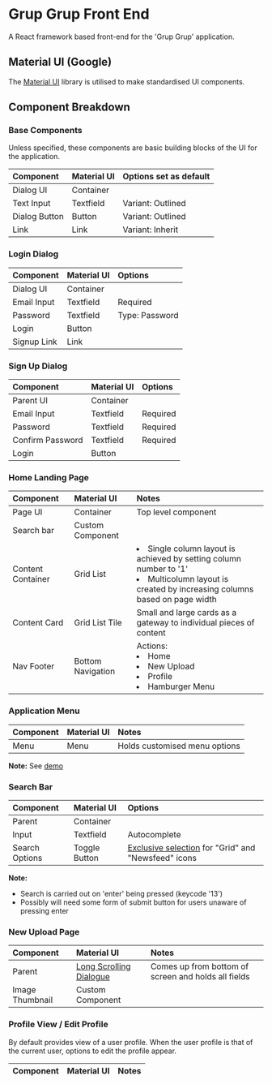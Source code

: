 # Grup Grup Front End

A React framework based front-end for the 'Grup Grup' application.

## Material UI (Google)

The [Material UI](https://material-ui.com/) library is utilised to make standardised UI components.

## Component Breakdown

### Base Components

Unless specified, these components are basic building blocks of the UI for the application.

| Component     | Material UI | Options set as default |
| :------------ | :---------- | :--------------------- |
| Dialog UI     | Container   |                        |
| Text Input    | Textfield   | Variant: Outlined      |
| Dialog Button | Button      | Variant: Outlined      |
| Link          | Link        | Variant: Inherit       |

### Login Dialog

| Component   | Material UI | Options        |
| :---------- | :---------- | :------------- |
| Dialog UI   | Container   |                |
| Email Input | Textfield   | Required       |
| Password    | Textfield   | Type: Password |
| Login       | Button      |                |
| Signup Link | Link        |                |

### Sign Up Dialog

| Component        | Material UI | Options  |
| :--------------- | :---------- | :------- |
| Parent UI        | Container   |          |
| Email Input      | Textfield   | Required |
| Password         | Textfield   | Required |
| Confirm Password | Textfield   | Required |
| Login            | Button      |          |

### Home Landing Page

| Component         | Material UI       | Notes                                                                                                                                             |
| :---------------- | :---------------- | :------------------------------------------------------------------------------------------------------------------------------------------------ |
| Page UI           | Container         | Top level component                                                                                                                               |
| Search bar        | Custom Component  |                                                                                                                                                   |
| Content Container | Grid List         | <li>Single column layout is achieved by setting column number to '1' <li> Multicolumn layout is created by increasing columns based on page width |
| Content Card      | Grid List Tile    | Small and large cards as a gateway to individual pieces of content                                                                                |
| Nav Footer        | Bottom Navigation | Actions: <li> Home <li> New Upload <li> Profile <li> Hamburger Menu                                                                               |

### Application Menu

| Component | Material UI | Notes                         |
| :-------- | :---------- | :---------------------------- |
| Menu      | Menu        | Holds customised menu options |

**Note:** See [demo](https://material-ui.com/components/menus/#customized-menus)

### Search Bar

| Component      | Material UI   | Options                                                                                                                      |
| :------------- | :------------ | :--------------------------------------------------------------------------------------------------------------------------- |
| Parent         | Container     |                                                                                                                              |
| Input          | Textfield     | Autocomplete                                                                                                                 |
| Search Options | Toggle Button | [Exclusive selection](https://material-ui.com/components/toggle-button/#exclusive-selection) for "Grid" and "Newsfeed" icons |

**Note:**

- Search is carried out on 'enter' being pressed (keycode '13')
- Possibly will need some form of submit button for users unaware of pressing enter

### New Upload Page

| Component       | Material UI                                                                                   | Notes                                               |
| :-------------- | :-------------------------------------------------------------------------------------------- | :-------------------------------------------------- |
| Parent          | [Long Scrolling Dialogue](https://material-ui.com/components/dialogs/#scrolling-long-content) | Comes up from bottom of screen and holds all fields |
| Image Thumbnail | Custom Component | 

### Profile View / Edit Profile

By default provides view of a user profile. When the user profile is that of the current user, options to edit the profile appear.

| Component | Material UI | Notes |
| :-------- | :---------- | :---- |
